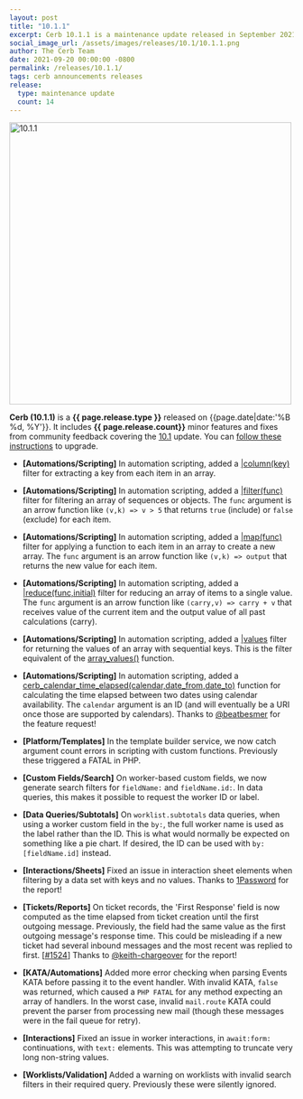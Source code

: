 ```yaml
---
layout: post
title: "10.1.1"
excerpt: Cerb 10.1.1 is a maintenance update released in September 2021 with 14 minor features and fixes from community feedback.
social_image_url: /assets/images/releases/10.1/10.1.1.png
author: The Cerb Team
date: 2021-09-20 00:00:00 -0800
permalink: /releases/10.1.1/
tags: cerb announcements releases
release:
  type: maintenance update
  count: 14
---
```


<div class="cerb-screenshot">
<img src="{{page.social_image_url}}" class="screenshot" alt="10.1.1" width="500">
</div>

**Cerb (10.1.1)** is a **{{ page.release.type }}** released on {{page.date|date:'%B %d, %Y'}}. It includes **{{ page.release.count}}** minor features and fixes from community feedback covering the [10.1](/releases/10.1/) update.  You can [follow these instructions](/docs/upgrading/) to upgrade.

* **[Automations/Scripting]** In automation scripting, added a [\|column(key)](/docs/scripting/filters/#column) filter for extracting a key from each item in an array.
  
* **[Automations/Scripting]** In automation scripting, added a [\|filter(func)](/docs/scripting/filters/#filter) filter for filtering an array of sequences or objects. The `func` argument is an arrow function like `(v,k) => v > 5` that returns `true` (include) or `false` (exclude) for each item.

* **[Automations/Scripting]** In automation scripting, added a [\|map(func)](/docs/scripting/filters/#map) filter for applying a function to each item in an array to create a new array. The `func` argument is an arrow function like `(v,k) => output` that returns the new value for each item.

* **[Automations/Scripting]** In automation scripting, added a [\|reduce(func,initial)](/docs/scripting/filters/#reduce) filter for reducing an array of items to a single value. The `func` argument is an arrow function like `(carry,v) => carry + v` that receives value of the current item and the output value of all past calculations (carry).

* **[Automations/Scripting]** In automation scripting, added a [\|values](/docs/scripting/filters/#values) filter for returning the values of an array with sequential keys. This is the filter equivalent of the [array_values()](/docs/scripting/functions/#array_values) function.

* **[Automations/Scripting]** In automation scripting, added a [cerb_calendar_time_elapsed(calendar,date_from,date_to)](/docs/scripting/functions/#cerb_calendar_time_elapsed) function for calculating the time elapsed between two dates using calendar availability. The `calendar` argument is an ID (and will eventually be a URI once those are supported by calendars). Thanks to [@beatbesmer](https://github.com/beatbesmer) for the feature request!

* **[Platform/Templates]** In the template builder service, we now catch argument count errors in scripting with custom functions. Previously these triggered a FATAL in PHP.

* **[Custom Fields/Search]** On worker-based custom fields, we now generate search filters for `fieldName:` and `fieldName.id:`. In data queries, this makes it possible to request the worker ID or label.

* **[Data Queries/Subtotals]** On `worklist.subtotals` data queries, when using a worker custom field in the `by:`, the full worker name is used as the label rather than the ID. This is what would normally be expected on something like a pie chart. If desired, the ID can be used with `by:[fieldName.id]` instead.

* **[Interactions/Sheets]** Fixed an issue in interaction sheet elements when filtering by a data set with keys and no values. Thanks to [1Password](https://1password.com/) for the report!

* **[Tickets/Reports]** On ticket records, the 'First Response' field is now computed as the time elapsed from ticket creation until the first outgoing message. Previously, the field had the same value as the first outgoing message's response time. This could be misleading if a new ticket had several inbound messages and the most recent was replied to first. [[#1524](https://github.com/jstanden/cerb/issues/1524)] Thanks to [@keith-chargeover](https://github.com/keith-chargeover/) for the report!

* **[KATA/Automations]** Added more error checking when parsing Events KATA before passing it to the event handler. With invalid KATA, `false` was returned, which caused a `PHP FATAL` for any method expecting an array of handlers. In the worst case, invalid `mail.route` KATA could prevent the parser from processing new mail (though these messages were in the fail queue for retry).

* **[Interactions]** Fixed an issue in worker interactions, in `await:form:` continuations, with `text:` elements. This was attempting to truncate very long non-string values.

* **[Worklists/Validation]** Added a warning on worklists with invalid search filters in their required query. Previously these were silently ignored.

